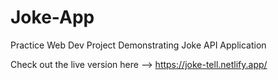 # Joke-App
Practice Web Dev Project Demonstrating Joke API  Application

Check out the live version here --> https://joke-tell.netlify.app/
